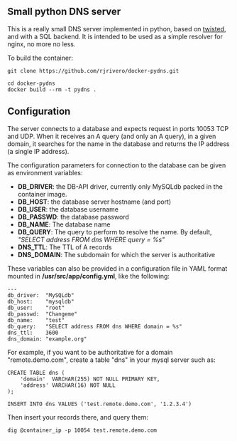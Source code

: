 Small python DNS server
-----------------------

This is a really small DNS server implemented in python, based on [twisted](https://twistedmatrix.com/trac/), and with a SQL backend. It is intended to be used as a simple resolver for nginx, no more no less.

To build the container:

```
git clone https://github.com/rjrivero/docker-pydns.git

cd docker-pydns
docker build --rm -t pydns .
```

Configuration
-------------

The server connects to a database and expects request in ports 10053 TCP and UDP. When it receives an A query (and only an A query), in a given domain, it searches for the name in the database and returns the IP address (a single IP address).

The configuration parameters for connection to the database can be given as environment variables:

  - **DB_DRIVER**: the DB-API driver, currently only MySQLdb packed in the container image.
  - **DB_HOST**: the database server hostname (and port)
  - **DB_USER**: the database username
  - **DB_PASSWD**: the database password
  - **DB_NAME**: The database name
  - **DB_QUERY**: The query to perform to resolve the name. By default, *"SELECT address FROM dns WHERE query = %s"*
  - **DNS_TTL**: The TTL of A records
  - **DNS_DOMAIN**: The subdomain for which the server is authoritative

These variables can also be provided in a configuration file in YAML format mounted in **/usr/src/app/config.yml**, like the following:

```
---
db_driver:  "MySQLdb"
db_host:    "mysqldb"
db_user:    "root"
db_passwd:  "Changeme"
db_name:    "test"
db_query:   "SELECT address FROM dns WHERE domain = %s"
dns_ttl:    3600
dns_domain: "example.org"
```

For example, if you want to be authoritative for a domain "remote.demo.com", create a table "dns" in your mysql server such as:

```
CREATE TABLE dns (
	'domain'  VARCHAR(255) NOT NULL PRIMARY KEY,
	'address' VARCHAR(16) NOT NULL
);

INSERT INTO dns VALUES ('test.remote.demo.com', '1.2.3.4')
```

Then insert your records there, and query them:

```
dig @container_ip -p 10054 test.remote.demo.com
```
